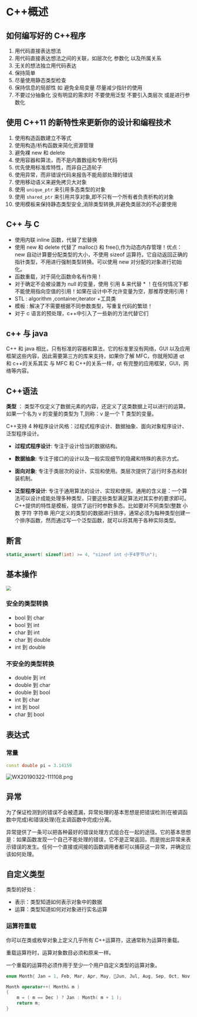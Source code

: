# C++概述

## 如何编写好的 C++程序

1. 用代码直接表达想法
1. 用代码直接表达想法之间的关联，如层次化 参数化 以及所属关系
1. 无关的想法独立用代码表达
1. 保持简单
1. 尽量使用静态类型检查
1. 保持信息的局部性 如 避免全局变量 尽量减少指针的使用
1. 不要过分抽象化 没有明显的需求时 不要使用泛型 不要引入类层次 或是进行参数化

## 使用 C++11 的新特性来更新你的设计和编程技术

1. 使用构造函数建立不等式
1. 使用构造/析构函数来简化资源管理
1. 避免裸 new 和 delete
1. 使用容器和算法，而不是内置数组和专用代码
1. 优先使用标准库特性，而非自己造轮子
1. 使用异常，而非错误代码来报告不能局部处理的错误
1. 使用移动语义来避免拷贝大对象
1. 使用 `unique_ptr` 来引用多态类型的对象
1. 使用 `shared_ptr` 来引用共享对象,即不只有一个所有者负责析构的对象
1. 使用模板来保持静态类型安全,消除类型转换,并避免类层次的不必要使用

## C++ 与 C

- 使用内联 inline 函数，代替了宏替换
- 使用 new 和 delete 代替了 malloc() 和 free(),作为动态内存管理！优点：new 自动计算要分配类型的大小，不使用 sizeof 运算符。它自动返回正确的指针类型，不用进行强制类型转换。可以使用 new 对分配的对象进行初始化。
- 函数重载，对于简化函数命名有作用！
- 对于确定不会被设置为 null 的变量，使用 引用 & 来代替 \* ！在任何情况下都不能使用指向空值的引用！如果在设计中不允许变量为空，那推荐使用引用！
- STL : algorithm ,container,iterator +工具类
- 模板 : 解决了不需要根据不同参数类型，写重复代码的繁琐！
- 对于 c 语言的预处理，c++中引入了一些新的方法代替它们

## c++ 与 java

C++ 和 java 相比，只有标准的容器和算法，它的标准里没有网络，GUI 以及应用框架这些内容，因此需要第三方的库来支持，如果你了解 MFC，你就用知道 qt 和 c++的关系其实 与 MFC 和 C++的关系一样，qt 有完整的应用框架，GUI，网络等内容。

## C++语法

**类型** ： 类型不仅定义了数据元素的内容，还定义了这类数据上可以进行的运算。如果一个名为 v 的变量的类型为 T,则称：v 是一个 T 类型的变量。

C++支持 4 种程序设计风格：过程式程序设计、数据抽象、面向对象程序设计、泛型程序设计。

- **过程式程序设计**: 专注于设计恰当的数据结构。

- **数据抽象**: 专注于接口的设计以及一般实现细节的隐藏和特殊的表示方式。

- **面向对象**: 专注于类层次的设计、实现和使用。类层次提供了运行时多态和封装机制。

- **泛型程序设计**: 专注于通用算法的设计、实现和使用。通用的含义是：一个算法可以设计成能处理多种类型，只要这些类型满足算法对其实参的要求即可。C++提供的特性是模板，提供了运行时参数多态。比如要对不同类型(整数 小数 字符 字符串 用户定义的类型)的数据进行排序，通常必须为每种类型创建一个排序函数，然而通过写一个泛型函数，就可以将其用于各种实际类型。

## 断言

```c++
static_assert( sizeof(int) >= 4, "sizeof int 小于4字节\n");
```

## 基本操作

<img src="https://i.loli.net/2019/03/22/5c945003b887d.png" style="zoom:80%;" />

### 安全的类型转换

- bool 到 char
- bool 到 int
- char 到 int
- char 到 double
- int 到 double

### 不安全的类型转换

- double 到 int
- double 到 char
- double 到 bool
- int 到 char
- int 到 bool
- char 到 bool

## 表达式

### 常量

```c++
const double pi = 3.14159
```

![WX20190322-111108.png](https://i.loli.net/2019/03/22/5c94525ab0a76.png)

## 异常

为了保证检测到的错误不会被遗漏，异常处理的基本思想是把错误检测(在被调函数中完成)和错误处理(在主调函数中完成)分离。

异常提供了一条可以把各种最好的错误处理方式组合在一起的途径。它的基本思想是：如果函数发现一个自己不能处理的错误，它不是正常返回，而是抛出异常来表示错误的发生。任何一个直接或间接的函数调用者都可以捕获这一异常，并确定应该如何处理。

## 自定义类型

类型的好处：

- 表示：类型知道如何表示对象中的数据
- 运算：类型知道如何对对象进行实名运算

### 运算符重载

你可以在类或枚举对象上定义几乎所有 C++运算符，这通常称为运算符重载。

重载运算符时，运算对象数目必须和原来一样。

一个重载的运算符必须作用于至少一个用户自定义类型的运算对象。

```c++
enum Month{ Jan = 1, Feb, Mar, Apr, May, Jun, Jul, Aug, Sep, Oct, Nov, Dec }

Month operator++( Month& m )
{
    m = ( m == Dec ) ? Jan : Month( m + 1 );
    return m;
}
```
